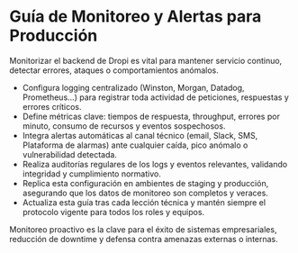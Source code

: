 # Guía de Monitoreo y Alertas para Producción

Monitorizar el backend de Dropi es vital para mantener servicio continuo, detectar errores, ataques o comportamientos anómalos.

- Configura logging centralizado (Winston, Morgan, Datadog, Prometheus…) para registrar toda actividad de peticiones, respuestas y errores críticos.
- Define métricas clave: tiempos de respuesta, throughput, errores por minuto, consumo de recursos y eventos sospechosos.
- Integra alertas automáticas al canal técnico (email, Slack, SMS, Plataforma de alarmas) ante cualquier caída, pico anómalo o vulnerabilidad detectada.
- Realiza auditorías regulares de los logs y eventos relevantes, validando integridad y cumplimiento normativo.
- Replica esta configuración en ambientes de staging y producción, asegurando que los datos de monitoreo son completos y veraces.
- Actualiza esta guía tras cada lección técnica y mantén siempre el protocolo vigente para todos los roles y equipos.

Monitoreo proactivo es la clave para el éxito de sistemas empresariales, reducción de downtime y defensa contra amenazas externas o internas.

